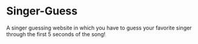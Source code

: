 # Singer-Guess
A singer guessing website in which you have to guess your favorite singer through the first 5 seconds of the song!
